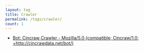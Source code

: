 ```yaml
---
layout: tag
title: Crawler
permalink: /tags/crawler/
count: 1
---
```


- [Bot: Cincraw Crawler - Mozilla/5.0 (compatible; Cincraw/1.0; +http://cincrawdata.net/bot/)](https://tetsuwo.github.io/post/20200315/bot-cincraw-crawler.html)
